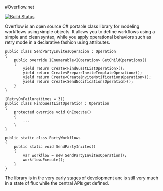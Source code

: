 #Overflow.net

[![Build Status](https://travis-ci.org/MortenChristiansen/Overflow.net.svg?branch=creating-operations-and-resolving-dependencies)](https://travis-ci.org/MortenChristiansen/Overflow.net)

Overflow is an open source C# portable class library for modeling workflows using simple objects. It allows you to define workflows using a simple and clean syntax, while you apply operational behaviors such as retry mode in a declarative fashion using attributes.

    public class SendPartyInvitesOperation : Operation
    {
        public override IEnumerable<IOperation> GetChildOperations()
        {
            yield return Create<FindGuestListOperation>();
            yield return Create<PrepareInviteTemplateOperation>();
            yield return Create<CreateInviteNotificationsOperation>();
            yield return Create<SendNotificationsOperation>();
        }
    }

    [RetryOnFailure(times = 3)]
    public class FindGuestListOperation : Operation
    {
        protected override void OnExecute()
        {
            ...
        }
    }

    public static class PartyWorkflows
    {
        public static void SendPartyInvites()
        {
            var workflow = new SendPartyInvitesOperation();
            workflow.Execute();
        }
    }

The library is in the very early stages of development and is still very much in a state of flux while the central APIs get defined.
